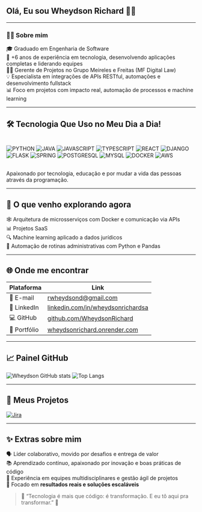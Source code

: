 ## Olá, Eu sou Wheydson Richard 👋🏽

---

### 👨‍💻 Sobre mim
🎓 Graduado em Engenharia de Software  
🚀 +6 anos de experiência em tecnologia, desenvolvendo aplicações completas e liderando equipes  
👨‍🏫 Gerente de Projetos no Grupo Meireles e Freitas (MF Digital Law)  
💡 Especialista em integrações de APIs RESTful, automações e desenvolvimento fullstack  
📊 Foco em projetos com impacto real, automação de processos e machine learning  

---

## 🛠️ Tecnologia Que Uso no Meu Dia a Dia!

<div style="display: inline_block"><br/>
    <img align="center" alt="PYTHON" src="https://img.shields.io/badge/Python-14354C?style=for-the-badge&logo=python&logoColor=white"/>
    <img align="center" alt="JAVA" src="https://img.shields.io/badge/Java-ED8B00?style=for-the-badge&logo=openjdk&logoColor=white"/>
    <img align="center" alt="JAVASCRIPT" src="https://img.shields.io/badge/JavaScript-F7DF1E?style=for-the-badge&logo=javascript&logoColor=black"/>
    <img align="center" alt="TYPESCRIPT" src="https://img.shields.io/badge/TypeScript-007ACC?style=for-the-badge&logo=typescript&logoColor=white"/>
    <img align="center" alt="REACT" src="https://img.shields.io/badge/React-20232A?style=for-the-badge&logo=react&logoColor=61DAFB"/>
    <img align="center" alt="DJANGO" src="https://img.shields.io/badge/Django-092E20?style=for-the-badge&logo=django&logoColor=white"/>
    <img align="center" alt="FLASK" src="https://img.shields.io/badge/Flask-000000?style=for-the-badge&logo=flask&logoColor=white"/>
    <img align="center" alt="SPRING" src="https://img.shields.io/badge/Spring%20Boot-6DB33F?style=for-the-badge&logo=springboot&logoColor=white"/>
    <img align="center" alt="POSTGRESQL" src="https://img.shields.io/badge/PostgreSQL-336791?style=for-the-badge&logo=postgresql&logoColor=white"/>
    <img align="center" alt="MYSQL" src="https://img.shields.io/badge/MySQL-4479A1?style=for-the-badge&logo=mysql&logoColor=white"/>
    <img align="center" alt="DOCKER" src="https://img.shields.io/badge/Docker-2496ED?style=for-the-badge&logo=docker&logoColor=white"/>
    <img align="center" alt="AWS" src="https://img.shields.io/badge/AWS-232F3E?style=for-the-badge&logo=amazon-aws&logoColor=white"/>
</div><br/>

Apaixonado por tecnologia, educação e por mudar a vida das pessoas através da programação.

---

## 🧠 O que venho explorando agora
🕸️ Arquitetura de microsserviços com Docker e comunicação via APIs  
📊 Projetos SaaS  
🔍 Machine learning aplicado a dados jurídicos  
📝 Automação de rotinas administrativas com Python e Pandas  

---

## 🌐 Onde me encontrar

| Plataforma  | Link |
|-------------|------|
| 📧 E-mail   | rwheydsond@gmail.com |
| 💼 LinkedIn | [linkedin.com/in/wheydsonrichardsa](https://www.linkedin.com/in/wheydsonrichardsa) |
| 💻 GitHub   | [github.com/WheydsonRichard](https://github.com/WheydsonRichard) |
| 📝 Portfólio| [wheydsonrichard.onrender.com](https://wheydsonrichard.onrender.com) |

---

## 📈 Painel GitHub

![Wheydson GitHub stats](https://github-readme-stats.vercel.app/api?username=WheydsonRichard&show_icons=true&theme=dark)
![Top Langs](https://github-readme-stats.vercel.app/api/top-langs/?username=WheydsonRichard&layout=compact)

---

## 🚀 Meus Projetos

[![Jira](https://img.shields.io/badge/Jira-0052CC?style=for-the-badge&logo=Jira&logoColor=white)]()

---

## ✨ Extras sobre mim  
🗣️ Líder colaborativo, movido por desafios e entrega de valor  
📚 Aprendizado contínuo, apaixonado por inovação e boas práticas de código  
🤝 Experiência em equipes multidisciplinares e gestão ágil de projetos  
🚀 Focado em **resultados reais e soluções escaláveis**

> 🌟 “Tecnologia é mais que código: é transformação. E eu tô aqui pra transformar.” 🌟
